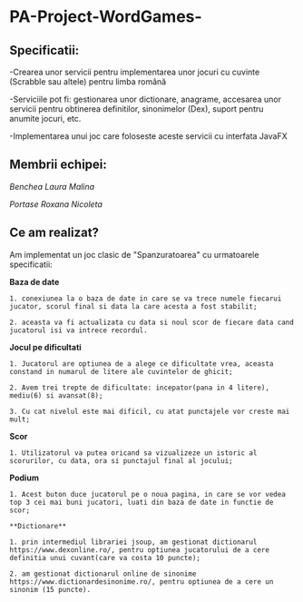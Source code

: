 # PA-Project-WordGames-

## Specificatii:

-Crearea unor servicii pentru implementarea unor jocuri cu cuvinte (Scrabble sau altele) pentru limba română

-Serviciile pot fi: gestionarea unor dictionare, anagrame, accesarea unor servicii pentru obtinerea definitilor, sinonimelor (Dex), suport pentru anumite jocuri, etc.

-Implementarea unui joc care foloseste aceste servicii cu interfata JavaFX

## Membrii echipei:

*Benchea Laura Malina*

*Portase Roxana Nicoleta*

## Ce am realizat?

  Am implementat un joc clasic de "Spanzuratoarea" cu urmatoarele specificatii:
  
  **Baza de date**
  
    1. conexiunea la o baza de date in care se va trece numele fiecarui jucator, scorul final si data la care acesta a fost stabilit;
    
    2. aceasta va fi actualizata cu data si noul scor de fiecare data cand jucatorul isi va intrece recordul.
    
  **Jocul pe dificultati**
  
    1. Jucatorul are optiunea de a alege ce dificultate vrea, aceasta constand in numarul de litere ale cuvintelor de ghicit;
    
    2. Avem trei trepte de dificultate: incepator(pana in 4 litere), mediu(6) si avansat(8);
    
    3. Cu cat nivelul este mai dificil, cu atat punctajele vor creste mai mult;
    
   **Scor**
   
    1. Utilizatorul va putea oricand sa vizualizeze un istoric al scorurilor, cu data, ora si punctajul final al jocului;
    
   **Podium**
   
    1. Acest buton duce jucatorul pe o noua pagina, in care se vor vedea top 3 cei mai buni jucatori, luati din baza de date in functie de scor;
    
    **Dictionare**
    
    1. prin intermediul librariei jsoup, am gestionat dictionarul https://www.dexonline.ro/, pentru optiunea jucatorului de a cere definitia unui cuvant(care va costa 10 puncte);
    
    2. am gestionat dictionarul online de sinonime https://www.dictionardesinonime.ro/, pentru optiunea de a cere un sinonim (15 puncte).
